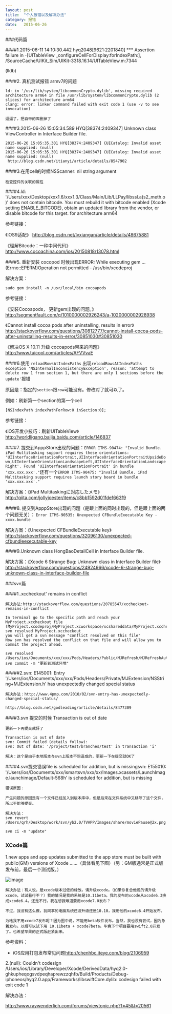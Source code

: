 ```yaml
---
layout: post
title:  "个人报错以及解决办法"
category: 报错
date:   2015-06-26
---
```


###代码篇

####1.2015-06-11 14:10:30.442 hyq2048[9621:2201840] *** Assertion failure in -[UITableView _configureCellForDisplay:forIndexPath:], /SourceCache/UIKit_Sim/UIKit-3318.16.14/UITableView.m:7344

(lldb) 

####2. 真机测试报错 armv7的问题   

```
ld: in '/usr/lib/system/libcommonCrypto.dylib', missing required architecture arm64 in file /usr/lib/system/libcommonCrypto.dylib (2 slices) for architecture arm64
clang: error: linker command failed with exit code 1 (use -v to see invocation)

逗逼了，把自带的库删掉了
```
####3.2015-06-26 15:05:34.589 HYQ[38374:2409347] Unknown class ViewController in Interface Builder file.

```
2015-06-26 15:05:35.301 HYQ[38374:2409347] CUICatalog: Invalid asset name supplied: (null)
2015-06-26 15:05:35.301 HYQ[38374:2409347] CUICatalog: Invalid asset name supplied: (null)
 http://blog.csdn.net/itianyi/article/details/8547902
 ```
####3.在用cell的时候NSScanner: nil string argument  
 
 ```
检查控件的关联的属性
 ```

####4.ld: '/Users/xxx/Desktop/xxx1.6/xxx1.3/Class/Main/Lib/LLPay/libssl.a(s2_meth.o)' does not contain bitcode. You must rebuild it with bitcode enabled (Xcode setting ENABLE_BITCODE), obtain an updated library from the vendor, or disable bitcode for this target. for architecture arm64

参考链接：

《iOS9适配》 <http://blog.csdn.net/lvxiangan/article/details/48675881>

《理解Bitcode：一种中间代码》<http://www.cocoachina.com/ios/20150818/13078.html>

####5. 重新安装 cocopod 时候出现ERROR:  While executing gem ... (Errno::EPERM)Operation not permitted - /usr/bin/xcodeproj


解决方案：

```
sudo gem install -n /usr/local/bin cocoapods
```
参考链接：

《安装Cocoapods， 更新gem出现的问题。》<http://segmentfault.com/q/1010000002926243/a-1020000002928938>

《Cannot install cocoa pods after uninstalling, results in error》<http://stackoverflow.com/questions/30812777/cannot-install-cocoa-pods-after-uninstalling-results-in-error/30851030#30851030>

《解决OS X 10.11 升级 cocoapods带来的问题》 <http://www.tuicool.com/articles/AFVVvaE>
 
####6.使用 `reloadRowsAtIndexPaths` 出现`reloadRowsAtIndexPaths  exception 'NSInternalInconsistencyException', reason: 'attempt to delete row 1 from section 1, but there are only 1 sections before the update'`报错

原因是：指定的`section`跟`row`可能没有。修改对了就可以了。

例如：刷新第一个section的第一个cell

```
[NSIndexPath indexPathForRow:0 inSection:0]; 
```

参考链接：

《iOS开发小技巧：刷新UITableView》<http://worldligang.baijia.baidu.com/article/146837>
 
####7. 提交到ApppStore出现的问题：`ERROR ITMS-90474: "Invalid Bundle. iPad Multitasking support requires these orientations: 'UIInterfaceOrientationPortrait,UIInterfaceOrientationPortraitUpsideDown,UIInterfaceOrientationLandscapeLeft,UIInterfaceOrientationLandscapeRight'. Found 'UIInterfaceOrientationPortrait' in bundle 'xxx.xxx.xxx'."`还有一个`ERROR ITMS-90475: "Invalid Bundle. iPad Multitasking support requires launch story board in bundle 'xxx.xxx.xxx'."`

解决方案：《iPad Multitaskingに対応したメモ》<http://qiita.com/jollyjoester/items/c8bb1592d01fdef663f9>
 
####8. 提交到ApppStore出现的问题（是跟上面的同时出现的，但是跟上面的两个问题无关）： `Error ITMS-90535: Unexpected CFBundleExecutable Key - xxxx.bundle`

解决方案：《Unexpected CFBundleExecutable key》<http://stackoverflow.com/questions/32096130/unexpected-cfbundleexecutable-key>

####9.Unknown class HongBaoDetailCell in Interface Builder file.

解决方案：《Xcode 6 Strange Bug: Unknown class in Interface Builder file》<http://stackoverflow.com/questions/24924966/xcode-6-strange-bug-unknown-class-in-interface-builder-file>
 
###svn篇

####1..xccheckout' remains in conflict

```
解决办法:http://stackoverflow.com/questions/20785547/xccheckout-remains-in-conflict

In terminal go to the specific path and reach your MyProject.xccheckout file (MyProject.xcodeproj/MyProject.xcworkspace/xcshareddata/MyProject.xccheckout)
svn resolved MyProject.xccheckout
you will get a svn message "conflict resolved on this file"
Now svn has resolved the conflict on that file and will allow you to commit the project ahead.

svn resolved /Users/ios/Documents/xxx/xxx/Pods/Headers/Public/MJRefresh/MJRefreshAutoStateFooter.h
svn commit -m "更新到测试环境"
```

#####2.svn: E145001: Entry '/Users/ios/Documents/xxx/xxx/Pods/Headers/Private/MJExtension/NSString+MJExtension.h' has unexpectedly changed special status

```
解决办法：http://www.4pmp.com/2010/02/svn-entry-has-unexpectedly-changed-special-status/

http://blog.csdn.net/godleading/article/details/8477309
````

####3.svn 提交的时候 Transaction is out of date

```
更新一下再提交就好了 

Transaction is out of date 
svn: Commit failed (details follow): 
svn: Out of date: '/project/test/branches/test' in transaction 'i' 

解决：这个是由于本地版本与svn上版本不同造成的，更新一下在提交就OK了
 ```
 
####4.svn提交错误file is scheduled for addition, but is missingsvn: E155010: '/Users/ios/Documents/xxx/ismartsvn/xxx/xx/Images.xcassets/LaunchImage.launchimage/Default-568h' is scheduled for addition, but is missing

```
错误原因：

产生问题的原因是有一个文件已经加入到版本库中，但是后来在文件系统中又移除了这个文件，所以不能够提交。

解决方法：
svn revert /Users/qrh/Desktop/work/svn/yb2.0/TVAPP/Images/share/moviePause@2x.png 

svn ci -m "update"
```
### XCode篇

1.new apps and app updates submitted to the app store must be built with public(GM) versions of Xcode ……（具体看见下图）（另：GM版通常是正式版发布前，最后一个测试版。）

![image](/images/personnalerror/fabu_error01.png)

```
解决办法：有人说，是xcode版本过低的缘故。请升级xcode。（如果你复合他说的请升级xcode，试试看行不？）我的情况是我的系统是10.11beta。我的发布的xcode从xcode6.3换成xcode6.4。还是不行。我在想我难道要用xcode7.0发布？

不过，我没有这么做，我同事的电脑系统还没升级还是10.10，我用他的xcode6.4开始发布。

为啥我不用xcode7发布呢？因为图中说，不能用beta软件发布。当然，我也没有尝试，因为急着发布。以后可以试下用 10.11beta + xcode7beta。毕竟下个项目要用swift2.0开发了。也希望苹果的正式版赶紧出来。
```
参考资料：

* iOS应用打包发布常见问题<http://chenhbc.iteye.com/blog/2106959>
 
2.(null):  Couldn't codesign /Users/ios/Library/Developer/Xcode/DerivedData/hyq2.0-ghkupheqogsvdpeqhaprewzzqhfb/Build/Products/Debug-iphoneos/hyq2.0.app/Frameworks/libswiftCore.dylib: codesign failed with exit code 1

解决办法：

<http://www.raywenderlich.com/forums/viewtopic.php?f=45&t=20561>









